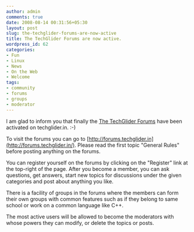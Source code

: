 ```yaml
---
author: admin
comments: true
date: 2008-08-14 00:31:56+05:30
layout: post
slug: the-techglider-forums-are-now-active
title: The TechGlider Forums are now active.
wordpress_id: 62
categories:
- Fun
- Linux
- News
- On the Web
- Welcome
tags:
- community
- forums
- groups
- moderator
---
```




I am glad to inform you that finally the [The TechGlider Forums](http://forums.techglider.in/) have been activated on techglider.in. :-)

To visit the forums you can go to [http://forums.techglider.in](http://forums.techglider.in/). Please read the first topic "General Rules" before posting anything on the forums.

You can register yourself on the forums by clicking on the "Register" link at the top-right of the page. After you become a member, you can ask questions, get answers, start new topics for discussions under the given categories and post about anything you like.

There is a facility of groups in the forums where the members can form their own groups with common features such as if they belong to same school or work on a common language like C++.

The most active users will be allowed to become the moderators with whose powers they can modify, or delete the topics or posts.
